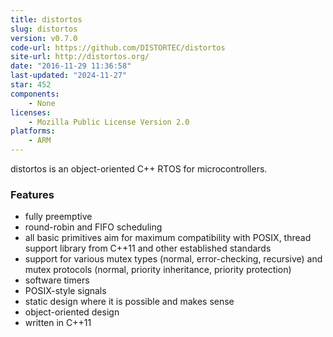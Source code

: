 ```yaml
---
title: distortos
slug: distortos
version: v0.7.0
code-url: https://github.com/DISTORTEC/distortos
site-url: http://distortos.org/
date: "2016-11-29 11:36:58"
last-updated: "2024-11-27"
star: 452
components:
    - None
licenses:
    - Mozilla Public License Version 2.0
platforms:
    - ARM
---
```

distortos is an object-oriented C++ RTOS for microcontrollers.

<!--more-->

### Features

- fully preemptive
- round-robin and FIFO scheduling
- all basic primitives aim for maximum compatibility with POSIX, thread support library from C++11 and other established standards
- support for various mutex types (normal, error-checking, recursive) and mutex protocols (normal, priority inheritance, priority protection)
- software timers
- POSIX-style signals
- static design where it is possible and makes sense
- object-oriented design
- written in C++11

<!--github-projects-->
